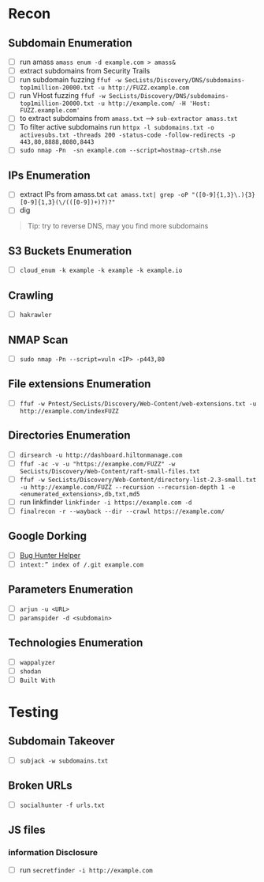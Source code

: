 # Recon
## Subdomain Enumeration
- [ ] run amass `amass enum -d example.com > amass&`
- [ ] extract subdomains from Security Trails
- [ ] run subdomain fuzzing `ffuf -w SecLists/Discovery/DNS/subdomains-top1million-20000.txt -u http://FUZZ.example.com`
- [ ] run VHost fuzzing `ffuf -w SecLists/Discovery/DNS/subdomains-top1million-20000.txt -u http://example.com/ -H 'Host: FUZZ.example.com'`
- [ ] to extract subdomains from `amass.txt` --> `sub-extractor amass.txt`
- [ ] To filter active subdomains run `httpx -l subdomains.txt -o activesubs.txt -threads 200 -status-code -follow-redirects -p 443,80,8888,8080,8443`
- [ ] `sudo nmap -Pn  -sn example.com --script=hostmap-crtsh.nse`
## IPs Enumeration
- [ ] extract IPs from amass.txt `cat amass.txt| grep -oP "([0-9]{1,3}\.){3}[0-9]{1,3}(\/(([0-9])+)?)?"`
- [ ] dig <hostname>
> Tip: try to reverse DNS, may you find more subdomains <be>

## S3 Buckets Enumeration
- [ ] `cloud_enum -k example -k example -k example.io`

## Crawling
- [ ] `hakrawler`

## NMAP Scan
- [ ] `sudo nmap -Pn --script=vuln <IP> -p443,80`
## File extensions Enumeration
- [ ] `ffuf -w Pntest/SecLists/Discovery/Web-Content/web-extensions.txt -u http://example.com/indexFUZZ`
## Directories Enumeration
- [ ] `dirsearch -u http://dashboard.hiltonmanage.com`
- [ ] `ffuf -ac -v -u "https://exampke.com/FUZZ" -w SecLists/Discovery/Web-Content/raft-small-files.txt`
- [ ] `ffuf -w SecLists/Discovery/Web-Content/directory-list-2.3-small.txt -u http://example.com/FUZZ --recursion --recursion-depth 1 -e <enumerated_extensions>,db,txt,md5`
- [ ] run linkfinder `linkfinder -i https://example.com -d`
- [ ] `finalrecon -r --wayback --dir --crawl https://example.com/`

## Google Dorking
- [ ] [Bug Hunter Helper](https://dorks.faisalahmed.me/)
- [ ] `intext:” index of /.git example.com`
## Parameters Enumeration
- [ ] `arjun -u <URL>`
- [ ] `paramspider -d <subdomain>`
## Technologies Enumeration
- [ ] `wappalyzer`
- [ ] `shodan`
- [ ] `Built With`
# Testing
## Subdomain Takeover
- [ ] `subjack -w subdomains.txt`
## Broken URLs
- [ ] `socialhunter -f urls.txt`
## JS files
### information Disclosure
- [ ] run `secretfinder -i http://example.com`
